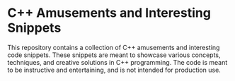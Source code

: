 # C++ Amusements and Interesting Snippets

This repository contains a collection of C++ amusements and interesting code snippets. These snippets are meant to showcase various concepts, techniques, and creative solutions in C++ programming. The code is meant to be instructive and entertaining, and is not intended for production use.
